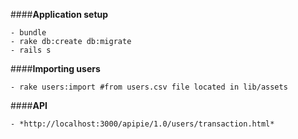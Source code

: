 ####**Application setup**
```
- bundle
- rake db:create db:migrate
- rails s
```
####**Importing users**
```
- rake users:import #from users.csv file located in lib/assets
```
####**API**
```
- *http://localhost:3000/apipie/1.0/users/transaction.html*
```
